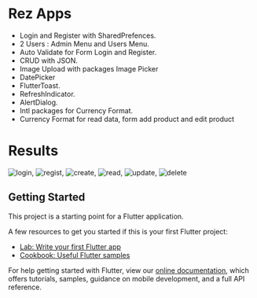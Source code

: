 # Rez Apps

- Login and Register with SharedPrefences.
- 2 Users : Admin Menu and Users Menu.
- Auto Validate for Form Login and Register.
- CRUD with JSON.
- Image Upload with packages Image Picker
- DatePicker
- FlutterToast.
- RefreshIndicator.
- AlertDialog.
- Intl packages for Currency Format.
- Currency Format for read data, form add product and edit product

# Results
![login](https://raw.githubusercontent.com/AguzR/Rez-Apps/master/images/hasillogin.PNG), ![regist](https://raw.githubusercontent.com/AguzR/Rez-Apps/master/images/hasilregist.PNG), ![create](https://raw.githubusercontent.com/AguzR/Rez-Apps/master/images/hasilcreate.PNG), ![read](https://raw.githubusercontent.com/AguzR/Rez-Apps/master/images/hasilread.PNG), ![update](https://raw.githubusercontent.com/AguzR/Rez-Apps/master/images/hasilupdate.PNG), ![delete](https://raw.githubusercontent.com/AguzR/Rez-Apps/master/images/hasildelete.PNG)

## Getting Started

This project is a starting point for a Flutter application.

A few resources to get you started if this is your first Flutter project:

- [Lab: Write your first Flutter app](https://flutter.dev/docs/get-started/codelab)
- [Cookbook: Useful Flutter samples](https://flutter.dev/docs/cookbook)

For help getting started with Flutter, view our
[online documentation](https://flutter.dev/docs), which offers tutorials,
samples, guidance on mobile development, and a full API reference.

